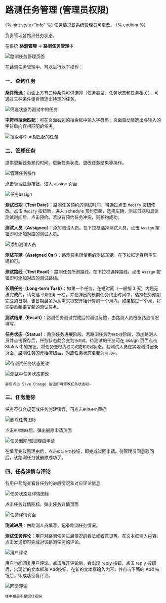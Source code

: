 # 路测任务管理       \(管理员权限\)

{% hint style="info" %}
任务情况仅系统管理员可更改。
{% endhint %}

负责管理各路测任务状态。

在系统 **路测管理** -&gt; **路测任务管理**中

![&#x8DEF;&#x6D4B;&#x4EFB;&#x52A1;&#x7BA1;&#x7406;&#x9875;&#x9762;](.gitbook/assets/image%20%2875%29.png)

在路测任务管理中，可以进行以下操作：

### 一、查询任务

**条件筛选**：页面上方有三种条件可供选择（任务类型、任务状态和任务相关），可通过三种条件组合筛选出特定的任务。

![&#x7B5B;&#x9009;&#x72B6;&#x6001;&#x4E3A;&#x6D4B;&#x8BD5;&#x4E2D;&#x7684;&#x4EFB;&#x52A1;](.gitbook/assets/image%20%2813%29.png)

**字符串搜索匹配**：可在页面右边的搜索框中输入字符串，页面自动筛选出与输入的字符串内容相匹配的任务。

![&#x641C;&#x7D22;&#x4E0E;Qian&#x76F8;&#x5339;&#x914D;&#x7684;&#x4EFB;&#x52A1;](.gitbook/assets/image%20%2845%29.png)

### 二、管理任务

提供更新任务预约时间、更新任务状态、更改任务结果等操作。

![&#x7BA1;&#x7406;&#x4EFB;&#x52A1;&#x64CD;&#x4F5C;](.gitbook/assets/image%20%2844%29.png)

点击管理任务按钮，进入 assign 页面

![&#x4EFB;&#x52A1;assign](.gitbook/assets/image%20%2877%29.png)

**测试日期（Test Date）**：路测任务预约的测试时间，可通过点击 `Modify` 按钮修改。点击 `Modify` 按钮后，进入 schedule 预约页面，选择车辆，测试日期和具体测试时间后，点击预约。若没有预约任务冲突，则预约成功。

**测试人员（Assignee）**：添加测试人员。在下拉框选择测试人员，点击 `Assign` 按钮即可添加对应的测试人员。

![&#x6DFB;&#x52A0;&#x6D4B;&#x8BD5;&#x4EBA;&#x5458;](.gitbook/assets/image%20%2854%29.png)

**测试车辆（Assigned Car）**：路测任务所使用的测试车辆。在下拉框选择所需车辆即可。

**测试路线（Test Road）**：路测任务所测路线。在下拉框选择路线，点击 `Assign` 按钮即可添加对应的测试路线。

**长期任务（Long-term Task）**：如果一个任务，在短时间（一般指 3 天）内是无法完成的，请勾选 `长期任务` 一栏，并在弹出的长期任务终止时间中，选择任务预期完成的日期，该日期最多为从需求提交开始计算的一个月内，如果超过一个月，将需要重新提交新的测试任务。

**测试结果（Result）**：路测任务测试完成后的测试反馈，由路测人员根据路测情况填写。

**任务状态（Status）**：路测任务进展阶段。若路测任务为`待处理`阶段，添加路测人员并点击保存后，任务状态就会变为`待测试`。待测试的任务可在 assign 页面点击 Status 中的按钮，将任务更改为`已完成`或`有问题`状态。若测试人员在实地测试记录页面，路测任务的开始按钮后，对应任务状态更变为`测试中`。

![&#x5F85;&#x6D4B;&#x8BD5;&#x4EFB;&#x52A1;&#x72B6;&#x6001;&#x66F4;&#x6539;](.gitbook/assets/image%20%2826%29.png)

![&#x6D4B;&#x8BD5;&#x4E2D;&#x4EFB;&#x52A1;&#x72B6;&#x6001;&#x66F4;&#x6539;](.gitbook/assets/image%20%284%29.png)

`最后点击 Save Change 按钮即可修改任务状态啦~`

### 三、任务删除

任务不符合规范或任务创建错误，可点击`删除任务`图标

![&#x5220;&#x9664;&#x4EFB;&#x52A1;&#x56FE;&#x6807;](.gitbook/assets/image%20%2853%29.png)

点击`删除图标`后，弹出删除申请页面

![&#x4EFB;&#x52A1;&#x5220;&#x9664;/&#x9A73;&#x56DE;&#x7406;&#x7531;&#x7533;&#x8BF7;](.gitbook/assets/image%20%2837%29.png)

在填写完驳回理由后，点击`驳回任务`按钮，即完成驳回申请。待管理员同意驳回后，该路测任务就删除成功了。

### 四、任务详情与评论

各用户都能查看各任务的进展情况和对应评论信息

![&#x4EFB;&#x52A1;&#x72B6;&#x6001;&#x53CA;&#x8BE6;&#x60C5;&#x56FE;&#x6807;](.gitbook/assets/image%20%2842%29.png)

点击任务详情图标，弹出任务详情页面

![&#x4EFB;&#x52A1;&#x8BE6;&#x60C5;&#x9875;&#x9762;](.gitbook/assets/image%20%2851%29.png)

**测试进展**：由路测人员填写，记录路测任务情况。

**测试任务评论**：用户对路测任务进展情况的看法或者意见等。在文本框输入内容，点击发送即可完成对该路测任务的评论。

![&#x7528;&#x6237;&#x8BC4;&#x8BBA;](.gitbook/assets/image%20%2849%29.png)

用户也能回复用户评论。点击展开评论后，会出现 reply 按钮，点击 reply 按钮后，出现新的文本框和 Add按钮。在新的文本框输入内容，并点击下面的 Add 按钮后，即成功回复评论。

![&#x56DE;&#x590D;&#x8BC4;&#x8BBA;](.gitbook/assets/image%20%286%29.png)

`楼中楼是不是很壮观呀`

